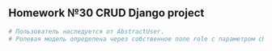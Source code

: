 ## Homework №30 CRUD Django project 
```sh
# Пользователь наследуется от AbstractUser.
# Ролевая модель определена через собственное поле role с параметром choices.
```